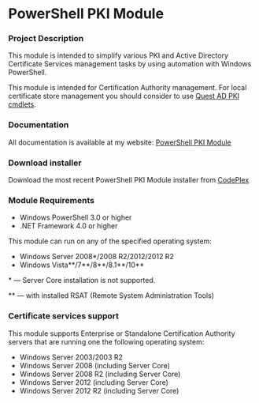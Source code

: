 # PowerShell PKI Module

### Project Description

This module is intended to simplify various PKI and Active Directory Certificate Services management tasks by using automation with Windows PowerShell.

This module is intended for Certification Authority management. For local certificate store management you should consider to use [Quest AD PKI cmdlets](http://www.quest.com/powershell/activeroles-server.aspx).

### Documentation

All documentation is available at my website: [PowerShell PKI Module](https://www.sysadmins.lv/projects/pspki/default.aspx)

### Download installer

Download the most recent PowerShell PKI Module installer from [CodePlex](https://pspki.codeplex.com/releases)

### Module Requirements

* Windows PowerShell 3.0 or higher
* .NET Framework 4.0 or higher

This module can run on any of the specified operating system:
* Windows Server 2008\*/2008 R2/2012/2012 R2
* Windows Vista\*\*/7\*\*/8\*\*/8.1\*\*/10\*\*

\* — Server Core installation is not supported.

\*\* — with installed RSAT (Remote System Administration Tools)

### Certificate services support

This module supports Enterprise or Standalone Certification Authority servers that are running one the following operating system:
* Windows Server 2003/2003 R2
* Windows Server 2008 (including Server Core)
* Windows Server 2008 R2 (including Server Core)
* Windows Server 2012 (including Server Core)
* Windows Server 2012 R2 (including Server Core)

